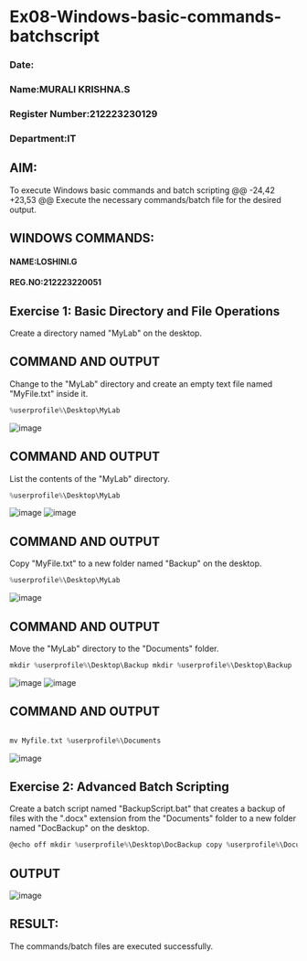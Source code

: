 
# Ex08-Windows-basic-commands-batchscript

### Date:
### Name:MURALI KRISHNA.S
### Register Number:212223230129
### Department:IT

## AIM:
To execute Windows basic commands and batch scripting
@@ -24,42 +23,53 @@ Execute the necessary commands/batch file for the desired output.


## WINDOWS COMMANDS:
#### NAME:LOSHINI.G
#### REG.NO:212223220051

## Exercise 1: Basic Directory and File Operations
Create a directory named "MyLab" on the desktop.


## COMMAND AND OUTPUT

Change to the "MyLab" directory and create an empty text file named "MyFile.txt" inside it.
```c
%userprofile%\Desktop\MyLab
```
![image](https://github.com/Nandhakumar1313/Windows-basic-commands-batchscript/assets/120230694/c206b1a2-a6cd-4a05-8be1-0e757209c1bd)


## COMMAND AND OUTPUT

List the contents of the "MyLab" directory.
```c
%userprofile%\Desktop\MyLab
```
![image](https://github.com/Nandhakumar1313/Windows-basic-commands-batchscript/assets/120230694/4b447d26-41f7-404f-9b36-abeade389383)
![image](https://github.com/Nandhakumar1313/Windows-basic-commands-batchscript/assets/120230694/5fdde096-136f-429f-b875-df720b5ace5f)

## COMMAND AND OUTPUT

Copy "MyFile.txt" to a new folder named "Backup" on the desktop.
```c
%userprofile%\Desktop\MyLab
```
![image](https://github.com/Nandhakumar1313/Windows-basic-commands-batchscript/assets/120230694/d7c09055-e3c0-40a6-acc8-9c7a0d074a87)


## COMMAND AND OUTPUT

Move the "MyLab" directory to the "Documents" folder.
```c
mkdir %userprofile%\Desktop\Backup mkdir %userprofile%\Desktop\Backup
```
![image](https://github.com/Nandhakumar1313/Windows-basic-commands-batchscript/assets/120230694/7ec9d35f-de3b-471f-a9ca-6f2a6d423eb2)
![image](https://github.com/Nandhakumar1313/Windows-basic-commands-batchscript/assets/120230694/b745898c-a420-4802-8b01-515134b5f90a)


## COMMAND AND OUTPUT
```c

mv Myfile.txt %userprofile%\Documents
```
![image](https://github.com/Nandhakumar1313/Windows-basic-commands-batchscript/assets/120230694/2a79b20b-4617-4582-afe4-b7b93fb63e29)


## Exercise 2: Advanced Batch Scripting
Create a batch script named "BackupScript.bat" that creates a backup of files with the ".docx" extension from the "Documents" folder to a new folder named "DocBackup" on the desktop.






```c
@echo off mkdir %userprofile%\Desktop\DocBackup copy %userprofile%\Documents*.docx %userprofile%\Desktop\DocBackup echo Backup completed successfully!
```
## OUTPUT
![image](https://github.com/Nandhakumar1313/Windows-basic-commands-batchscript/assets/120230694/404d9504-2a72-4f94-aaed-bc617279bb62)

















## RESULT:
The commands/batch files are executed successfully.
